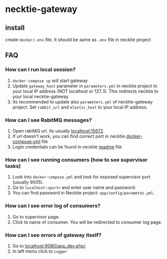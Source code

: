 # necktie-gateway

## install
create `docker/.env` file. It should be same as `.env` file in necktie project

## FAQ
### How can I run local session?
1. `docker-compose up` will start gateway
2. Update `gateway_host` parameter in `parameters.yml` in necktie project to your local IP address (NOT localhost or 127..1). 
This redirects necktie to your local necktie-gateway
3. Its recommended to update also `parameters.yml` of necktie-gateway project. Set `rabbit_url` and `elastic_host` to your local IP address.

### How can I see RabitMQ messages?
1. Open rabiMQ url. Its usually [localhost:15672](localhost:15672).
2. If url doesn't work, you can find correct port in necktie [docker-compose.yml](https://github.com/modpreneur/necktie/blob/dev/docker-compose.yml) file
2. Login credentials can be found in necktie [readme](https://github.com/modpreneur/necktie/tree/dev#rabbitmq-credentials) file

### How can I see running consumers (how to see supervisor tasks)
1. Look into `docker-compose.yml` and look for exposed supervisor port (usually 9005).
2. Go to `localhost:<port>` and enter user name and password. 
3. You can find password in Necktie project: `app/config/parametes.yml`.

### How can I see error log of consumers?
1. Go to supervisor page.
2. Click to name of consumer. You will be redirected to consumer log page.

### How can I see errors of gateway itself?
1. Go to [localhost:9080/app_dev.php/](localhost:9080/app_dev.php/).
2. In left menu click to `Logger`

